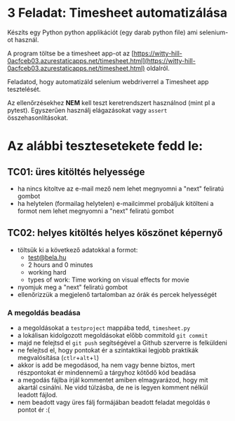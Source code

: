 # 3 Feladat: Timesheet automatizálása

Készíts egy Python python applikációt (egy darab python file) ami selenium-ot használ. 

A program töltse be a timesheet app-ot az [https://witty-hill-0acfceb03.azurestaticapps.net/timesheet.html](https://witty-hill-0acfceb03.azurestaticapps.net/timesheet.html) oldalról.

Feladatod, hogy automatizáld selenium webdriverrel a Timesheet  app tesztelését.

Az ellenőrzésekhez __NEM__ kell teszt keretrendszert használnod (mint pl a pytest).
Egyszerűen használj elágazásokat vagy `assert` összehasonlításokat.

# Az alábbi tesztesetekete fedd le:

## TC01: üres kitöltés helyessége
* ha nincs kitoltve az e-mail mező nem lehet megnyomni a "next" feliratú gombot
* ha helytelen (formailag helytelen) e-mailcimmel probáljuk kitölteni a formot nem lehet megnyomni a "next" feliratú gombot

## TC02: helyes kitöltés helyes köszönet képernyő
* töltsük ki a következő adatokkal a formot:
    * test@bela.hu
    * 2 hours and 0 minutes
    * working hard
    * types of work: Time working on visual effects for movie
* nyomjuk meg a "next" feliratú gombot
* ellenőrizzük a megjelenő tartalomban az órák és percek helyességét


### A megoldás beadása
* a megoldásokat a `testproject` mappába tedd, `timesheet.py`
* a lokálisan kidolgozott megoldásokat előbb commitold `git commit`
* majd ne felejtsd el `git push` segítségével a Github szerverre is felküldeni
* ne felejtsd el, hogy pontokat ér a szintaktikai legjobb praktikák megvalósítása (`ctlr`+`alt`+`l`)
* akkor is add be megodásod, ha nem vagy benne biztos, mert részpontokat ér mindennemű a tárgyhoz kötődő kód beadása
* a megodás fájlba írjál kommentet amiben elmagyarázod, hogy mit akartál csinálni. Ne vidd túlzásba, de ne is legyen komment nélkül leadott fájlod.
* nem beadott vagy üres fálj formájában beadott feladat megoldás `0` pontot ér :(